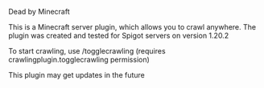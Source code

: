 Dead by Minecraft

This is a Minecraft server plugin, which allows you to crawl anywhere.
The plugin was created and tested for Spigot servers on version 1.20.2

To start crawling, use /togglecrawling
(requires crawlingplugin.togglecrawling permission)

This plugin may get updates in the future